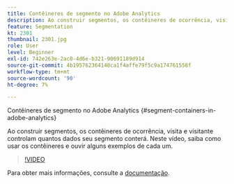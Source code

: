 ```yaml
---
title: Contêineres de segmento no Adobe Analytics
description: Ao construir segmentos, os contêineres de ocorrência, visita e visitante controlam quantos dados seu segmento conterá. Neste vídeo, saiba como usar os contêineres e ouvir alguns exemplos de cada um.
feature: Segmentation
kt: 2301
thumbnail: 2301.jpg
role: User
level: Beginner
exl-id: 742e263e-2ac0-4d6e-b321-90691189d914
source-git-commit: 4b195762364148ca1f4affe79f5c9a174761558f
workflow-type: tm+mt
source-wordcount: '90'
ht-degree: 7%

---
```


Contêineres de segmento no Adobe Analytics {#segment-containers-in-adobe-analytics}

Ao construir segmentos, os contêineres de ocorrência, visita e visitante controlam quantos dados seu segmento conterá. Neste vídeo, saiba como usar os contêineres e ouvir alguns exemplos de cada um.

>[!VIDEO](https://video.tv.adobe.com/v/25401/?quality=12)

Para obter mais informações, consulte a [documentação](https://experienceleague.adobe.com/docs/analytics/components/segmentation/seg-overview.html?lang=en).
